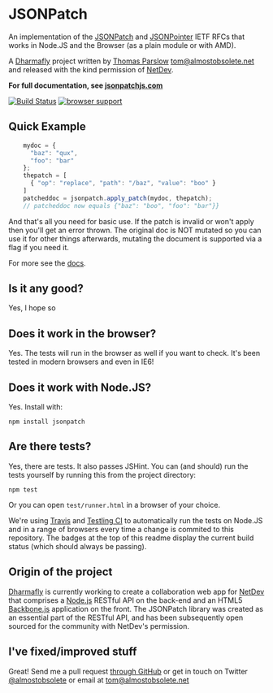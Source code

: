 JSONPatch
=========

An implementation of the [JSONPatch][#jsonpatch] and [JSONPointer][#jsonpointer] IETF RFCs that works in Node.JS and the Browser (as a plain module or with AMD).

A [Dharmafly][#dharmafly] project written by [Thomas Parslow][#tom] <tom@almostobsolete.net> and released with the kind permission of [NetDev][#netdev].

**For full documentation, see [jsonpatchjs.com][#site]**

[![Build Status](https://secure.travis-ci.org/dharmafly/jsonpatch.js.png)](http://travis-ci.org/dharmafly/jsonpatch.js)
[![browser support](http://ci.testling.com/dharmafly/jsonpatch.js.png)](http://ci.testling.com/dharmafly/jsonpatch.js)

Quick Example
-------------

```javascript
    mydoc = {
      "baz": "qux",
      "foo": "bar"
    };
    thepatch = [
      { "op": "replace", "path": "/baz", "value": "boo" }
    ]
    patcheddoc = jsonpatch.apply_patch(mydoc, thepatch);
    // patcheddoc now equals {"baz": "boo", "foo": "bar"}}
```

And that's all you need for basic use. If the patch is invalid or won't apply then you'll get an error thrown. The original doc is NOT mutated so you can use it for other things afterwards, mutating the document is supported via a flag if you need it.

For more see the [docs][#site].

Is it any good?
---------------

Yes, I hope so

Does it work in the browser?
----------------------------

Yes. The tests will run in the browser as well if you want to check. It's been tested in modern browsers and even in IE6!


Does it work with Node.JS?
--------------------------

Yes. Install with:

    npm install jsonpatch

Are there tests?
----------------

Yes, there are tests. It also passes JSHint. You can (and should) run the tests yourself by running this from the project directory:

    npm test

Or you can open `test/runner.html` in a browser of your choice.

We're using [Travis][#travis] and [Testling CI][#testling] to automatically run the tests on Node.JS and in a range of browsers every time a change is commited to this repository. The badges at the top of this readme display the current build status (which should always be passing).


Origin of the project
---------------------

[Dharmafly][#dharmafly] is currently working to create a collaboration web app for [NetDev][#netdev] that comprises a [Node.js][#nodejs] RESTful API on the back-end and an HTML5 [Backbone.js][#backbone] application on the front. The JSONPatch library was created as an essential part of the RESTful API, and has been subsequently open sourced for the community with NetDev's permission.

I've fixed/improved stuff
-------------------------

Great! Send me a pull request [through GitHub](http://github.com/dharmafly/jsonpatch.js) or get in touch on Twitter [@almostobsolete][#tom-twitter] or email at tom@almostobsolete.net

[#site]:http://jsonpatchjs.com
[#tom]: http://www.almostobsolete.net
[#tom-twitter]: https://twitter.com/almostobsolete
[#netdev]: http://www.netdev.co.uk
[#dharmafly]: http://dharmafly.com
[#nodejs]: http://nodejs.org
[#backbone]: http://documentcloud.github.com/backbone/
[#jsonpatch]: http://tools.ietf.org/html/rfc6902
[#jsonpointer]: http://tools.ietf.org/html/rfc6901
[#travis]: http://travis-ci.org/dharmafly/jsonpatch.js
[#testling]: http://ci.testling.com/dharmafly/jsonpatch.js
